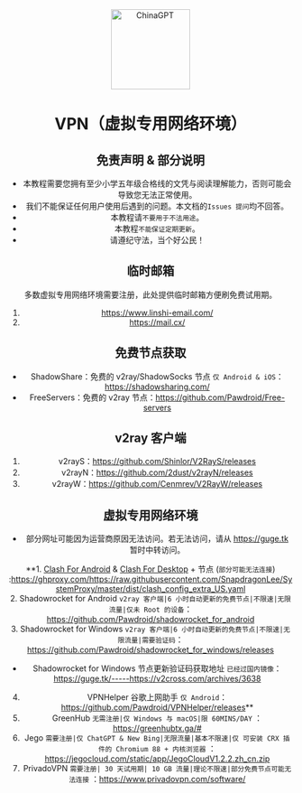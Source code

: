 <div align="center">
  <img src="https://ghproxy.com/https://raw.githubusercontent.com/PlayMcBKuwu/chinagpt/main/GPT-4.png" alt="ChinaGPT" width="140" height="142" />  
  
# VPN（虚拟专用网络环境）  
## 免责声明 & 部分说明  
* 本教程需要您拥有至少小学五年级合格线的文凭与阅读理解能力，否则可能会导致您无法正常使用。
* 我们不能保证任何用户使用后遇到的问题。本文档的`Issues 提问`均不回答。  
* 本教程请`不要用于不法用途`。  
* 本教程`不能保证定期更新`。  
* 请遵纪守法，当个好公民！  
  
## 临时邮箱  
多数虚拟专用网络环境需要注册，此处提供临时邮箱方便刷免费试用期。  
1.  https://www.linshi-email.com/  
2.  https://mail.cx/  
  
## 免费节点获取
- ShadowShare：免费的 v2ray/ShadowSocks 节点 `仅 Android & iOS`：https://shadowsharing.com/  
- FreeServers：免费的 v2ray 节点：https://github.com/Pawdroid/Free-servers  
  
## v2ray 客户端
  
1.  v2rayS：https://github.com/Shinlor/V2RayS/releases  
2.  v2rayN：https://github.com/2dust/v2rayN/releases  
3.  v2rayW：https://github.com/Cenmrev/V2RayW/releases  
  
## 虚拟专用网络环境  
* 部分网址可能因为运营商原因无法访问。若无法访问，请从 https://guge.tk 暂时中转访问。  
  
**1.  <a href="https://github.com/Kr328/ClashForAndroid/releases">Clash For Android</a> & <a href="https://github.com/mapleafgo/clash-for-flutter">Clash For Desktop</a> + 节点 (`部分可能无法连接`) :https://ghproxy.com/https://raw.githubusercontent.com/SnapdragonLee/SystemProxy/master/dist/clash_config_extra_US.yaml  
2.  Shadowrocket for Android `v2ray 客户端|6 小时自动更新的免费节点|不限速|无限流量|仅未 Root 的设备`：https://github.com/Pawdroid/shadowrocket_for_android  
3.  Shadowrocket for Windows `v2ray 客户端|6 小时自动更新的免费节点|不限速|无限流量|需要验证码`：https://github.com/Pawdroid/shadowrocket_for_windows/releases
- Shadowrocket for Windows 节点更新验证码获取地址 `已经过国内镜像`：https://guge.tk/-----https://v2cross.com/archives/3638  
4.  VPNHelper 谷歌上网助手 `仅 Android`：https://github.com/Pawdroid/VPNHelper/releases**  
3.  GreenHub `无需注册|仅 Windows 与 macOS|限 60MINS/DAY` ：https://greenhubtx.ga/#  
4.  Jego `需要注册|仅 ChatGPT & New Bing|无限流量|基本不限速|仅 可安装 CRX 插件的 Chromium 88 + 内核浏览器` ：https://jegocloud.com/static/app/JegoCloudV1.2.2.zh_cn.zip  
5.  PrivadoVPN  `需要注册| 30 天试用期| 10 GB 流量|理论不限速|部分免费节点可能无法连接` ：https://www.privadovpn.com/software/  
